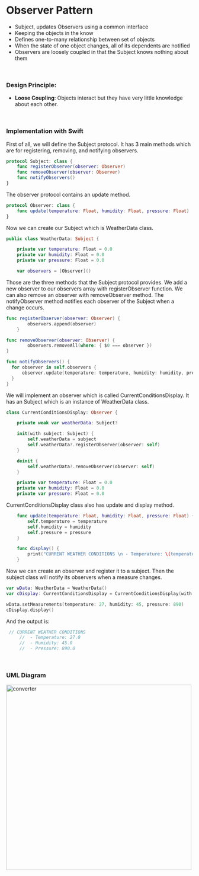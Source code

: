 # Observer Pattern

- Subject, updates Observers using a common interface
- Keeping the objects in the know
- Defines one-to-many relationship between set of objects
- When the state of one object changes, all of its dependents are notified
- Observers are loosely coupled in that the Subject knows nothing about them


<br>

### Design Principle:

- **Loose Coupling**: Objects interact but they have very little knowledge about each other.


<br>

### Implementation with Swift

First of all, we will define the Subject protocol. It has 3 main methods which are for registering, removing, and notifying observers.

```swift
protocol Subject: class {
    func registerObserver(observer: Observer)
    func removeObserver(observer: Observer)
    func notifyObservers()
}
```



The observer protocol contains an update method.

```swift
protocol Observer: class {
    func update(temperature: Float, humidity: Float, pressure: Float)
}
```



Now we can create our Subject which is WeatherData class.
```swift
public class WeatherData: Subject {

    private var temperature: Float = 0.0
    private var humidity: Float = 0.0
    private var pressure: Float = 0.0

    var observers = [Observer]()

```



Those are the three methods that the Subject protocol provides. We add a new observer to our observers array with registerObserver function. We can also remove an observer with removeObserver method. The notifyObserver method notifies each observer of the Subject when a change occurs.

```swift
func registerObserver(observer: Observer) {
        observers.append(observer)
    }

func removeObserver(observer: Observer) {
        observers.removeAll(where: { $0 === observer })
}

func notifyObservers() {
  for observer in self.observers {
      observer.update(temperature: temperature, humidity: humidity, pressure: pressure)
  }
}
```


We will implement an observer which is called CurrentConditionsDisplay. It has an Subject which is an instance of WeatherData class.

```swift
class CurrentConditionsDisplay: Observer {

    private weak var weatherData: Subject?

    init(with subject: Subject) {
        self.weatherData = subject
        self.weatherData?.registerObserver(observer: self)
    }

    deinit {
        self.weatherData?.removeObserver(observer: self)
    }

    private var temperature: Float = 0.0
    private var humidity: Float = 0.0
    private var pressure: Float = 0.0
```

CurrentConditionsDisplay class also has update and display method. 

```swift
    func update(temperature: Float, humidity: Float, pressure: Float) {
        self.temperature = temperature
        self.humidity = humidity
        self.pressure = pressure
    }

    func display() {
        print("CURRENT WEATHER CONDITIONS \n - Temperature: \(temperature) \n - Humidity: \(humidity) \n - Pressure: \(pressure)", terminator: "")
    }
```


Now we can create an observer and register it to a subject. Then the subject class will notify its observers when a measure changes.

```swift
var wData: WeatherData = WeatherData()
var cDisplay: CurrentConditionsDisplay = CurrentConditionsDisplay(with: wData)

wData.setMeasurements(temperature: 27, humidity: 45, pressure: 890)
cDisplay.display()   
```

And the output is:

```swift
 // CURRENT WEATHER CONDITIONS
     //  - Temperature: 27.0
     //  - Humidity: 45.0
     //  - Pressure: 890.0
```


<br>

### UML Diagram

<img src="" alt="converter"  width="500" />

